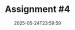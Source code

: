---
type: assignment
date: 2025-05-24T23:59:59
title: 'Assignment #4'
pdf: /static_files/assignments/04_assignment.pdf
attachment: /static_files/assignments/04_assignment.zip
due_event: 
    type: due
    date: 2025-06-07T23:59:59
    description: 'Assignment #4 due'
---